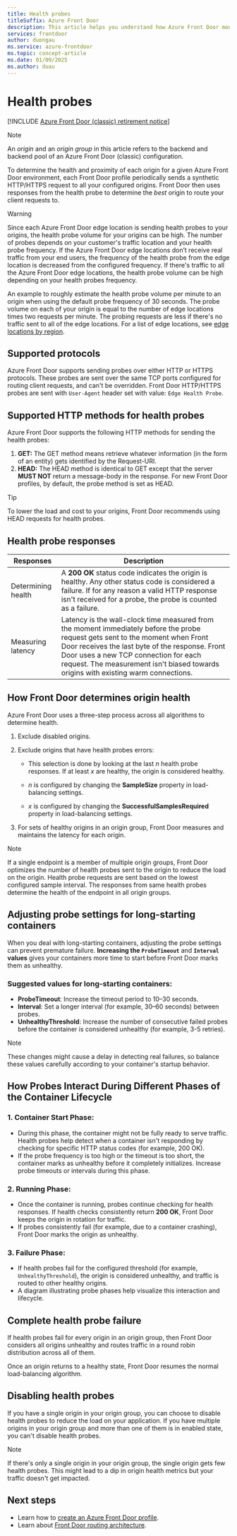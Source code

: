 ```yaml
---
title: Health probes
titleSuffix: Azure Front Door
description: This article helps you understand how Azure Front Door monitors the health of your origins.
services: frontdoor
author: duongau
ms.service: azure-frontdoor
ms.topic: concept-article
ms.date: 01/09/2025
ms.author: duau
---
```


# Health probes

[!INCLUDE [Azure Front Door (classic) retirement notice](../../includes/front-door-classic-retirement.md)]

> [!NOTE]
> An *origin* and an *origin group* in this article refers to the backend and backend pool of an Azure Front Door (classic) configuration.
>

To determine the health and proximity of each origin for a given Azure Front Door environment, each Front Door profile periodically sends a synthetic HTTP/HTTPS request to all your configured origins. Front Door then uses responses from the health probe to determine the *best* origin to route your client requests to. 

> [!WARNING]
> Since each Azure Front Door edge location is sending health probes to your origins, the health probe volume for your origins can be high. The number of probes depends on your customer's traffic location and your health probe frequency. If the Azure Front Door edge locations don’t receive real traffic from your end users, the frequency of the health probe from the edge location is decreased from the configured frequency. If there's traffic to all the Azure Front Door edge locations, the health probe volume can be high depending on your health probes frequency.
>
> An example to roughly estimate the health probe volume per minute to an origin when using the default probe frequency of 30 seconds. The probe volume on each of your origin is equal to the number of edge locations times two requests per minute. The probing requests are less if there's no traffic sent to all of the edge locations. For a list of edge locations, see [edge locations by region](edge-locations-by-region.md).

## Supported protocols

Azure Front Door supports sending probes over either HTTP or HTTPS protocols. These probes are sent over the same TCP ports configured for routing client requests, and can't be overridden. Front Door HTTP/HTTPS probes are sent with `User-Agent` header set with value: `Edge Health Probe`.

## Supported HTTP methods for health probes

Azure Front Door supports the following HTTP methods for sending the health probes:

1. **GET:** The GET method means retrieve whatever information (in the form of an entity) gets identified by the Request-URI.
2. **HEAD:** The HEAD method is identical to GET except that the server **MUST NOT** return a message-body in the response. For new Front Door profiles, by default, the probe method is set as HEAD.

> [!TIP]
> To lower the load and cost to your origins, Front Door recommends using HEAD requests for health probes.

## Health probe responses

| Responses  | Description | 
| ------------- | ------------- |
| Determining health  | A **200 OK** status code indicates the origin is healthy. Any other status code is considered a failure. If for any reason a valid HTTP response isn't received for a probe, the probe is counted as a failure. |
| Measuring latency  | Latency is the wall-clock time measured from the moment immediately before the probe request gets sent to the moment when Front Door receives the last byte of the response. Front Door uses a new TCP connection for each request. The measurement isn't biased towards origins with existing warm connections. |

## How Front Door determines origin health

Azure Front Door uses a three-step process across all algorithms to determine health.

1. Exclude disabled origins.

1. Exclude origins that have health probes errors:

    * This selection is done by looking at the last _n_ health probe responses. If at least _x_ are healthy, the origin is considered healthy.

    * _n_ is configured by changing the **SampleSize** property in load-balancing settings.

    * _x_ is configured by changing the **SuccessfulSamplesRequired** property in load-balancing settings.

1. For sets of healthy origins in an origin group, Front Door measures and maintains the latency for each origin.

> [!NOTE]
> If a single endpoint is a member of multiple origin groups, Front Door optimizes the number of health probes sent to the origin to reduce the load on the origin. Health probe requests are sent based on the lowest configured sample interval. The responses from same health probes determine the health of the endpoint in all origin groups.

## Adjusting probe settings for long-starting containers

When you deal with long-starting containers, adjusting the probe settings can prevent premature failure. **Increasing the `ProbeTimeout`** and **`Interval` values** gives your containers more time to start before Front Door marks them as unhealthy. 

### Suggested values for long-starting containers:
- **ProbeTimeout**: Increase the timeout period to 10–30 seconds.
- **Interval**: Set a longer interval (for example, 30–60 seconds) between probes.
- **UnhealthyThreshold**: Increase the number of consecutive failed probes before the container is considered unhealthy (for example, 3-5 retries).

> [!NOTE] 
> These changes might cause a delay in detecting real failures, so balance these values carefully according to your container's startup behavior.

## How Probes Interact During Different Phases of the Container Lifecycle

### 1. **Container Start Phase**:
   - During this phase, the container might not be fully ready to serve traffic. Health probes help detect when a container isn't responding by checking for specific HTTP status codes (for example, 200 OK).
   - If the probe frequency is too high or the timeout is too short, the container marks as unhealthy before it completely initializes. Increase probe timeouts or intervals during this phase.

### 2. **Running Phase**:
   - Once the container is running, probes continue checking for health responses. If health checks consistently return **200 OK**, Front Door keeps the origin in rotation for traffic.
   - If probes consistently fail (for example, due to a container crashing), Front Door marks the origin as unhealthy.

### 3. **Failure Phase**:
   - If health probes fail for the configured threshold (for example, `UnhealthyThreshold`), the origin is considered unhealthy, and traffic is routed to other healthy origins.
   - A diagram illustrating probe phases help visualize this interaction and lifecycle.


## Complete health probe failure

If health probes fail for every origin in an origin group, then Front Door considers all origins unhealthy and routes traffic in a round robin distribution across all of them.

Once an origin returns to a healthy state, Front Door resumes the normal load-balancing algorithm.

## Disabling health probes

If you have a single origin in your origin group, you can choose to disable health probes to reduce the load on your application. If you have multiple origins in your origin group and more than one of them is in enabled state, you can't disable health probes.

> [!NOTE]
> If there's only a single origin in your origin group, the single origin gets few health probes. This might lead to a dip in origin health metrics but your traffic doesn't get impacted.

## Next steps

- Learn how to [create an Azure Front Door profile](create-front-door-portal.md).
- Learn about [Front Door routing architecture](front-door-routing-architecture.md).

